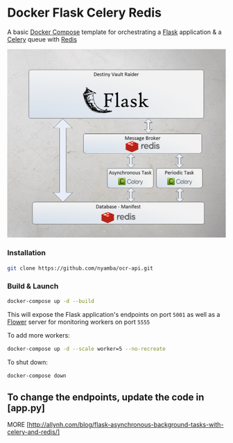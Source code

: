 # Docker Flask Celery Redis

A basic [Docker Compose](https://docs.docker.com/compose/) template for orchestrating a [Flask](http://flask.pocoo.org/) application & a [Celery](http://www.celeryproject.org/) queue with [Redis](https://redis.io/)

![alt text](https://github.com/Tsevel/ocr-api/blob/master/img.png)

### Installation

```bash
git clone https://github.com/nyamba/ocr-api.git
```

### Build & Launch

```bash
docker-compose up -d --build
```

This will expose the Flask application's endpoints on port `5001` as well as a [Flower](https://github.com/mher/flower) server for monitoring workers on port `5555`

To add more workers:
```bash
docker-compose up -d --scale worker=5 --no-recreate
```

To shut down:

```bash
docker-compose down
```

To change the endpoints, update the code in [app.py]
---

MORE [http://allynh.com/blog/flask-asynchronous-background-tasks-with-celery-and-redis/]
